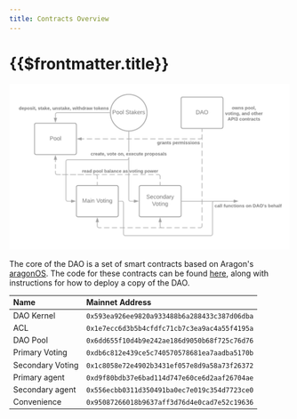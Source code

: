 ```yaml
---
title: Contracts Overview
---
```


# {{$frontmatter.title}}

<p align="center">
  <img src="../figures/dao-contract-structure.png" width="700" />
</p>

The core of the DAO is a set of smart contracts based on Aragon's [aragonOS](https://github.com/aragon/aragonOS). The code for these contracts can be found [here](https://github.com/api3dao/api3-dao/), along with instructions for how to deploy a copy of the DAO.

|Name             |Mainnet Address                              |
|:--              |:--                                          |
|DAO Kernel       |`0x593ea926ee9820a933488b6a288433c387d06dba` |
|ACL              |`0x1e7ecc6d3b5b4cfdfc71cb7c3ea9ac4a55f4195a` |
|DAO Pool         |`0x6dd655f10d4b9e242ae186d9050b68f725c76d76` |
|Primary Voting   |`0xdb6c812e439ce5c740570578681ea7aadba5170b` |
|Secondary Voting |`0x1c8058e72e4902b3431ef057e8d9a58a73f26372` |
|Primary agent    |`0xd9f80bdb37e6bad114d747e60ce6d2aaf26704ae` |
|Secondary agent  |`0x556ecbb0311d350491ba0ec7e019c354d7723ce0` |
|Convenience      |`0x95087266018b9637aff3d76d4e0cad7e52c19636` |

<!-- Add mainnet addresses to this list -->
<!-- Add the main DAO contract to this list -->
